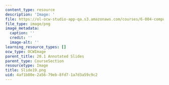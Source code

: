 ```yaml
---
content_type: resource
description: 'Image: '
file: https://ol-ocw-studio-app-qa.s3.amazonaws.com/courses/6-004-computation-structures-spring-2017/4af1b80e2a5679eb8fd71a7d3a59c9c2_Slide19.png
file_type: image/png
image_metadata:
  caption: ''
  credit: ''
  image-alt: ''
learning_resource_types: []
ocw_type: OCWImage
parent_title: 20.1 Annotated Slides
parent_type: CourseSection
resourcetype: Image
title: Slide19.png
uid: 4af1b80e-2a56-79eb-8fd7-1a7d3a59c9c2
---
```

